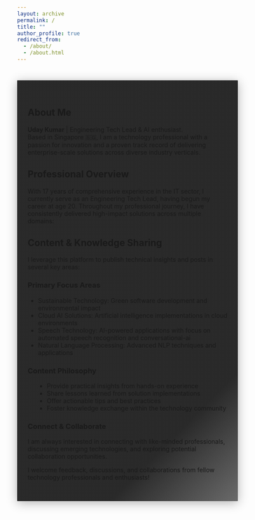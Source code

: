 ```yaml
---
layout: archive
permalink: /
title: ""
author_profile: true
redirect_from: 
  - /about/
  - /about.html
---
```




<!-- .slide: data-background-image="image.png" -->





<div style="max-width: 700px; margin: 40px auto; background: linear-gradient(135deg, rgba(30,30,30,0.95) 80%, rgba(80,80,80,0.85) 100%); border-radius: 1px; box-shadow: 0 4px 24px rgba(0,0,0,0.30); overflow: hidden; padding: 32px 24px; text-align: left;">
  <div style="width: 100%; display: flex; flex-direction: column; align-items: center; justify-content: flex-start;">
    <!-- <img src="/images/aboutme/profile.jpeg" alt="Profile" style="width: 40%; max-width: 500px; border-radius: 1px; box-shadow: 0 2px 12px rgba(0,0,0,0.08); margin-bottom: 24px;" /> -->
  
  </div>
  <h2 >About Me</h2>
  <p><strong>Uday Kumar</strong> | Engineering Tech Lead &amp; AI enthusiast.<br>
  Based in Singapore 🇸🇬, I am a technology professional with a passion for innovation and a proven track record of delivering enterprise-scale solutions across diverse industry verticals.</p>
  <h2 >Professional Overview</h2>
  <p>With 17 years of comprehensive experience in the IT sector, I currently serve as an Engineering Tech Lead, having begun my career at age 20. Throughout my professional journey, I have consistently delivered high-impact solutions across multiple domains:</p>
  <h2 >Content &amp; Knowledge Sharing</h2>
  <p>I leverage this platform to publish technical insights and posts in several key areas:</p>
  <h3 >Primary Focus Areas</h3>
  <ul >
    <li>Sustainable Technology: Green software development and environmental impact</li>
    <li>Cloud AI Solutions: Artificial intelligence implementations in cloud environments</li>
    <li>Speech Technology: AI-powered applications with focus on automated speech recognition and conversational-ai</li>
    <li>Natural Language Processing: Advanced NLP techniques and applications</li>
  </ul>
  <h3 >Content Philosophy</h3>
  <ul style="max-width:600px; margin:0 0 0 20px;">
    <li>Provide practical insights from hands-on experience</li>
    <li>Share lessons learned from solution implementations</li>
    <li>Offer actionable tips and best practices</li>
    <li>Foster knowledge exchange within the technology community</li>
  </ul>
  <h3 >Connect &amp; Collaborate</h3>
  <p>I am always interested in connecting with like-minded professionals, discussing emerging technologies, and exploring potential collaboration opportunities.</p>
  <p>I welcome feedback, discussions, and collaborations from fellow technology professionals and enthusiasts!<br>
